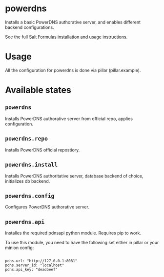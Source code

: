 powerdns
========

Installs a basic PowerDNS authorative server, and enables different backend configurations.

See the full [Salt Formulas installation and usage instructions](http://docs.saltstack.com/en/latest/topics/development/conventions/formulas.html).

Usage
=====

All the configuration for powerdns is done via pillar (pillar.example).

Available states
================

`powerdns`
----------

Installs PowerDNS authorative server from official repo, applies configuration.

`powerdns.repo`
---------------

Installs PowerDNS official repostiory.

`powerdns.install`
------------------------

Installs PowerDNS authoritative server, database backend of choice, initializes db backend.

`powerdns.config`
-----------------

Configures PowerDNS authorative server.

`powerdns.api`
--------------

Installes the required pdnsapi python module. Requires pip to work.

To use this module, you need to have the following set either in pillar or your minion config:

```SaltStack

pdns.url: "http://127.0.0.1:8081"
pdns.server_id: "localhost"
pdns.api_key: "deadbeef"
```

